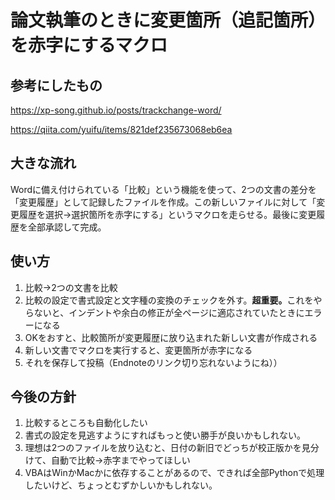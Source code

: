 

# 論文執筆のときに変更箇所（追記箇所）を赤字にするマクロ
## 参考にしたもの
https://xp-song.github.io/posts/trackchange-word/

https://qiita.com/yuifu/items/821def235673068eb6ea

## 大きな流れ
Wordに備え付けられている「比較」という機能を使って、2つの文書の差分を「変更履歴」として記録したファイルを作成。この新しいファイルに対して「変更履歴を選択→選択箇所を赤字にする」というマクロを走らせる。最後に変更履歴を全部承認して完成。

## 使い方
1. 比較→2つの文書を比較
1. 比較の設定で書式設定と文字種の変換のチェックを外す。<strong>超重要。</strong>これをやらないと、インデントや余白の修正が全ページに適応されていたときにエラーになる
1. OKをおすと、比較箇所が変更履歴に放り込まれた新しい文書が作成される
1. 新しい文書でマクロを実行すると、変更箇所が赤字になる
1. それを保存して投稿（Endnoteのリンク切り忘れないようにね））

## 今後の方針
1. 比較するところも自動化したい
1. 書式の設定を見逃すようにすればもっと使い勝手が良いかもしれない。
1. 理想は2つのファイルを放り込むと、日付の新旧でどっちが校正版かを見分けて、自動で比較→赤字までやってほしい
1. VBAはWinかMacかに依存することがあるので、できれば全部Pythonで処理したいけど、ちょっとむずかしいかもしれない。
